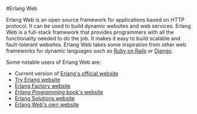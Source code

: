 #Erlang Web

Erlang Web is an open source framework for applications based on HTTP protocol.
It can be used to build dynamic websites and web services. Erlang Web is a
full-stack framework that provides programmers with all the functionality
needed to do the job. It makes it easy to build scalable and fault-tolerant
websites. Erlang Web takes some inspiration from other web frameworks
for dynamic languages such as [Ruby on Rails](http://rubyonrails.org/)
or [Django](http://www.djangoproject.com/).

Some notable users of Erlang Web are:

 * Current version of [Erlang's official website](http://www.erlang.org)
 * [Try Erlang website](http://tryerlang.org)
 * [Erlang Factory website](http://www.erlang-factory.com/)
 * [*Erlang Programming* book's website](http://www.erlangprogramming.org/)
 * [Erlang Solutions website](http://www.erlang-solutions.com/)
 * [Erlang Web's own website](http://www.erlang-web.org)
